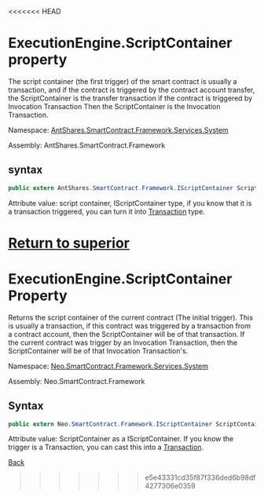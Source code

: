 <<<<<<< HEAD
# ExecutionEngine.ScriptContainer property

The script container (the first trigger) of the smart contract is usually a transaction, and if the contract is triggered by the contract account transfer, the ScriptContainer is the transfer transaction if the contract is triggered by Invocation Transaction Then the ScriptContainer is the Invocation Transaction.

Namespace: [AntShares.SmartContract.Framework.Services.System](../../System.md)

Assembly: AntShares.SmartContract.Framework

## syntax

```c#
public extern AntShares.SmartContract.Framework.IScriptContainer ScriptContainer {get;}
```

Attribute value: script container, IScriptContainer type, if you know that it is a transaction triggered, you can turn it into [Transaction](../../AntShares/Transaction.md) type.



[Return to superior](../ExecutionEngine.md)
=======
# ExecutionEngine.ScriptContainer Property

Returns the script container of the current contract (The initial trigger). This is usually a transaction, if this contract was triggered by a transaction from a contract account, then the ScriptContainer will be of that transaction. If the current contract was trigger by an Invocation Transaction, then the ScriptContainer will be of that Invocation Transaction's.

Namespace: [Neo.SmartContract.Framework.Services.System](../../System.md)

Assembly: Neo.SmartContract.Framework

## Syntax

```c#
public extern Neo.SmartContract.Framework.IScriptContainer ScriptContainer {get;}
```

Attribute value: ScriptContainer as a IScriptContainer. If you know the trigger is a Transaction, you can cast this into a [Transaction](../../neo/Transaction.md).



[Back](../ExecutionEngine.md)
>>>>>>> e5e43331cd35f87f336ded6b98df4277306e0359
